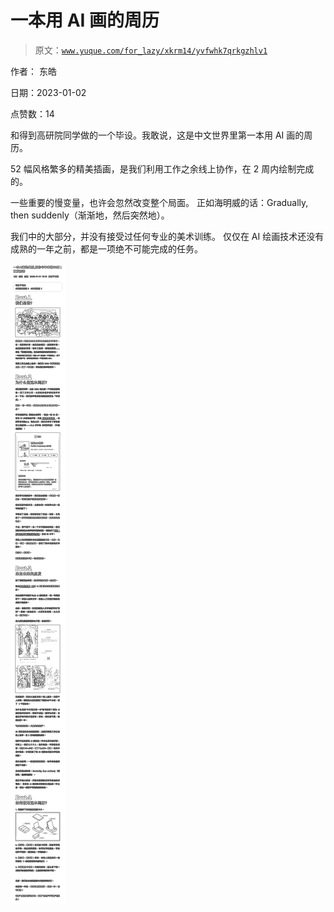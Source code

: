 # 一本用 AI 画的周历

> 原文：[`www.yuque.com/for_lazy/xkrm14/yvfwhk7qrkgzhlv1`](https://www.yuque.com/for_lazy/xkrm14/yvfwhk7qrkgzhlv1)

作者： 东皓 

日期：2023-01-02 

点赞数：14 

和得到高研院同学做的一个毕设。我敢说，这是中文世界里第一本用 AI 画的周历。 

52 幅风格繁多的精美插画，是我们利用工作之余线上协作，在 2 周内绘制完成的。 

一些重要的慢变量，也许会忽然改变整个局面。 正如海明威的话：Gradually, then suddenly（渐渐地，然后突然地）。 

我们中的大部分，并没有接受过任何专业的美术训练。 仅仅在 AI 绘画技术还没有成熟的一年之前，都是一项绝不可能完成的任务。 

![](img/327b00a4fe7892108fb0596f88c2e67b.png) 

